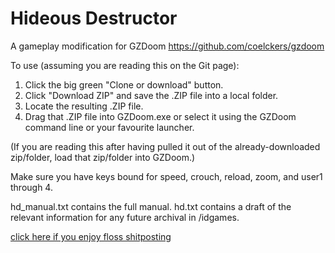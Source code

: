 # Hideous Destructor
A gameplay modification for GZDoom https://github.com/coelckers/gzdoom

To use (assuming you are reading this on the Git page):
1. Click the big green "Clone or download" button.
2. Click "Download ZIP" and save the .ZIP file into a local folder.
3. Locate the resulting .ZIP file.
4. Drag that .ZIP file into GZDoom.exe or select it using the GZDoom command line or your favourite launcher.

(If you are reading this after having pulled it out of the already-downloaded zip/folder, load that zip/folder into GZDoom.)

Make sure you have keys bound for speed, crouch, reload, zoom, and user1 through 4.

hd_manual.txt contains the full manual.
hd.txt contains a draft of the relevant information for any future archival in /idgames.

<a rel="me" href="https://x0r.be/@carcinopithecus">click here if you enjoy floss shitposting</a>
